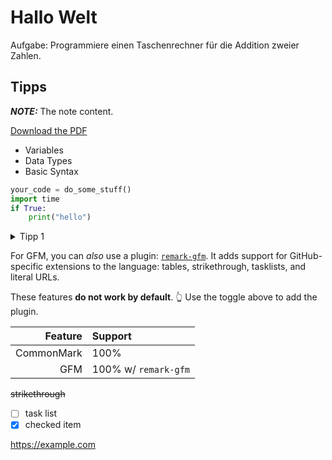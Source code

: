 # Hallo Welt

Aufgabe: Programmiere einen Taschenrechner für die Addition zweier Zahlen.

##

## Tipps

**_NOTE:_** The note content.

<a href="/pdf/01_Python_Hallo_Welt.pdf" target="_blank">Download the PDF</a>

- Variables
- Data Types
- Basic Syntax

```python
your_code = do_some_stuff()
import time
if True:
    print("hello")
```

<details>
  <summary>Tipp 1</summary>
  
  ### Heading
  1. Foo
  2. Bar
     * Baz
     * Qux

### Some Javascript

```js
function logSomething(something) {
  console.log("Something", something);
}
```

</details>

For GFM, you can _also_ use a plugin:
[`remark-gfm`](https://github.com/remarkjs/react-markdown#use).
It adds support for GitHub-specific extensions to the language:
tables, strikethrough, tasklists, and literal URLs.

These features **do not work by default**.
👆 Use the toggle above to add the plugin.

|    Feature | Support              |
| ---------: | :------------------- |
| CommonMark | 100%                 |
|        GFM | 100% w/ `remark-gfm` |

~~strikethrough~~

- [ ] task list
- [x] checked item

https://example.com

